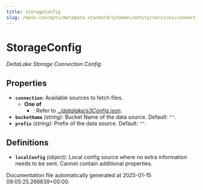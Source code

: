 ```yaml
---
title: storageConfig
slug: /main-concepts/metadata-standard/schemas/entity/services/connections/database/deltalake/storageconfig
---
```


# StorageConfig

*DeltaLake Storage Connection Config*

## Properties

- **`connection`**: Available sources to fetch files.
  - **One of**
    - : Refer to *[../datalake/s3Config.json](#/datalake/s3Config.json)*.
- **`bucketName`** *(string)*: Bucket Name of the data source. Default: `""`.
- **`prefix`** *(string)*: Prefix of the data source. Default: `""`.
## Definitions

- **`localConfig`** *(object)*: Local config source where no extra information needs to be sent. Cannot contain additional properties.


Documentation file automatically generated at 2025-01-15 09:05:25.266839+00:00.
